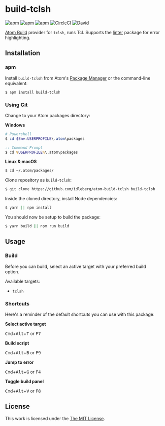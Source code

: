 # build-tclsh

[![apm](https://flat.badgen.net/apm/license/build-tclsh)](https://atom.io/packages/build-tclsh)
[![apm](https://flat.badgen.net/apm/v/build-tclsh)](https://atom.io/packages/build-tclsh)
[![apm](https://flat.badgen.net/apm/dl/build-tclsh)](https://atom.io/packages/build-tclsh)
[![CircleCI](https://flat.badgen.net/circleci/github/idleberg/atom-build-tclsh)](https://circleci.com/gh/idleberg/atom-build-tclsh)
[![David](https://flat.badgen.net/david/dev/idleberg/atom-build-tclsh)](https://david-dm.org/idleberg/atom-build-tclsh?type=dev)

[Atom Build](https://atombuild.github.io/) provider for `tclsh`, runs Tcl. Supports the [linter](https://atom.io/packages/linter) package for error highlighting.

## Installation

### apm

Install `build-tclsh` from Atom's [Package Manager](http://flight-manual.atom.io/using-atom/sections/atom-packages/) or the command-line equivalent:

`$ apm install build-tclsh`

### Using Git

Change to your Atom packages directory:

**Windows**

```powershell
# Powershell
$ cd $Env:USERPROFILE\.atom\packages
```

```cmd
:: Command Prompt
$ cd %USERPROFILE%\.atom\packages
```

**Linux & macOS**

```bash
$ cd ~/.atom/packages/
```

Clone repository as `build-tclsh`:

```bash
$ git clone https://github.com/idleberg/atom-build-tclsh build-tclsh
```

Inside the cloned directory, install Node dependencies:

```bash
$ yarn || npm install
```

You should now be setup to build the package:

```bash
$ yarn build || npm run build
```

## Usage

### Build

Before you can build, select an active target with your preferred build option.

Available targets:

* `tclsh`

### Shortcuts

Here's a reminder of the default shortcuts you can use with this package:

**Select active target**

<kbd>Cmd</kbd>+<kbd>Alt</kbd>+<kbd>T</kbd> or <kbd>F7</kbd>

**Build script**

<kbd>Cmd</kbd>+<kbd>Alt</kbd>+<kbd>B</kbd> or <kbd>F9</kbd>

**Jump to error**

<kbd>Cmd</kbd>+<kbd>Alt</kbd>+<kbd>G</kbd> or <kbd>F4</kbd>

**Toggle build panel**

<kbd>Cmd</kbd>+<kbd>Alt</kbd>+<kbd>V</kbd> or <kbd>F8</kbd>

## License

This work is licensed under the [The MIT License](LICENSE).
